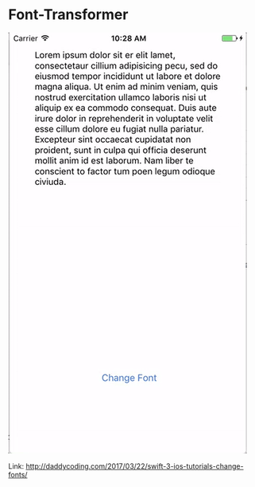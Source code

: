 # Font-Transformer
![](https://github.com/zhiyao92/Font-Transformer/blob/master/Mar-20-2017%2010-28-58.gif)

Link: http://daddycoding.com/2017/03/22/swift-3-ios-tutorials-change-fonts/
